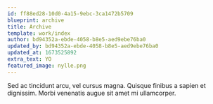```yaml
---
id: ff88ed28-10d0-4a15-9ebc-3ca1472b5709
blueprint: archive
title: Archive
template: work/index
author: bd94352a-ebde-4058-b8e5-aed9ebe76ba0
updated_by: bd94352a-ebde-4058-b8e5-aed9ebe76ba0
updated_at: 1673525892
extra_text: YO
featured_image: nylle.png
---
```

Sed ac tincidunt arcu, vel cursus magna. Quisque finibus a sapien et dignissim. Morbi venenatis augue sit amet mi ullamcorper.
